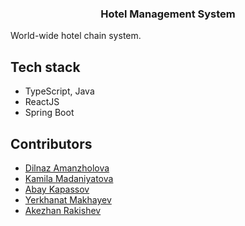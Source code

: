 <h3 align="center">Hotel Management System</h3>
World-wide hotel chain system.

## Tech stack
* TypeScript, Java
* ReactJS
* Spring Boot

## Contributors
* [Dilnaz Amanzholova](https://github.com/dilnazanlid)
* [Kamila Madaniyatova](https://github.com/kammnd)
* [Abay Kapassov](https://github.com/kappassov)
* [Yerkhanat Makhayev](https://github.com/Makhayev)
* [Akezhan Rakishev](https://github.com/Akezh)
